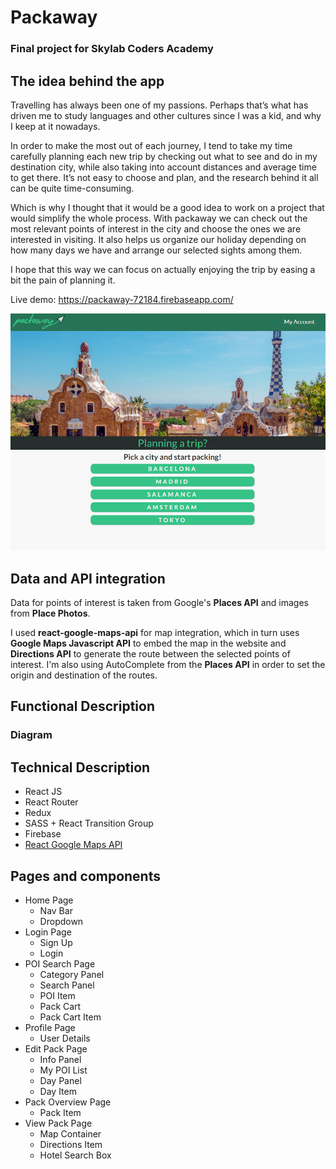 # Packaway
### Final project for Skylab Coders Academy


## The idea behind the app

Travelling has always been one of my passions. Perhaps that’s what has driven me to study languages and other cultures since I was a kid, and why I keep at it nowadays. 

In order to make the most out of each journey, I tend to take my time carefully planning each new trip by checking out what to see and do in my destination city, while also taking into account distances and average time to get there. It’s not easy to choose and plan, and the research behind it all can be quite time-consuming. 

Which is why I thought that it would be a good idea to work on a project that would simplify the whole process. With packaway we can check out the most relevant points of interest in the city and choose the ones we are interested in visiting. It also helps us organize our holiday depending on how many days we have and arrange our selected sights among them. 

I hope that this way we can focus on actually enjoying the trip by easing a bit the pain of planning it. 

Live demo: https://packaway-72184.firebaseapp.com/

![alt text](packaway-react/public/assets/homepage_screenshot.PNG "Packaway homepage")

## Data and API integration

Data for points of interest is taken from Google's **Places API** and images from **Place Photos**.

I used **react-google-maps-api** for map integration, which in turn uses **Google Maps Javascript API** to embed the map in the website and **Directions API** to generate the route between the selected points of interest. I'm also using AutoComplete from the **Places API** in order to set the origin and destination of the routes.

## Functional Description

### Diagram

## Technical Description

- React JS
- React Router
- Redux
- SASS + React Transition Group
- Firebase
- [React Google Maps API](https://github.com/JustFly1984/react-google-maps-api/tree/master/packages/react-google-maps-api)

## Pages and components

- Home Page
  - Nav Bar
  - Dropdown
- Login Page
  - Sign Up
  - Login
- POI Search Page
  - Category Panel
  - Search Panel
  - POI Item
  - Pack Cart
  - Pack Cart Item
- Profile Page
  - User Details
- Edit Pack Page
  - Info Panel
  - My POI List
  - Day Panel
  - Day Item
- Pack Overview Page
  - Pack Item
- View Pack Page
  - Map Container
  - Directions Item
  - Hotel Search Box
